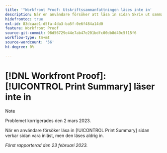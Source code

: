 ```yaml
---
title: '"Workfront Proof: Utskriftssammanfattningen läses inte in'
description: När en användare försöker att läsa in sidan Skriv ut sammanfattning ser det ut som om sidan läses in, men aldrig läses in.
hidefromtoc: true
exl-id: 83dcaae1-d5fa-4da3-ba5f-0e6f484a14d0
feature: Workfront Proof
source-git-commit: 98d56729e44e7ab47e201bdfc00db8d40c5f15f6
workflow-type: tm+mt
source-wordcount: '56'
ht-degree: 0%

---
```


# [!DNL Workfront Proof]: [!UICONTROL Print Summary] läser inte in

>[!NOTE]
>
>Problemet korrigerades den 2 mars 2023.

När en användare försöker läsa in [!UICONTROL Print Summary] sidan verkar sidan vara inläst, men den läses aldrig in.

_Först rapporterad den 23 februari 2023._
